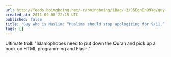 ```yaml
---
url: http://feeds.boingboing.net/~r/boingboing/iBag/~3/J5EgnEnO9Yg/guy-who-is-muslim-muslims-should-stop-apologizing-for-911.html
created_at: 2011-09-08 22:15 UTC
published: false
title: 'Guy who is Muslim: “Muslims should stop apologizing for 9/11.”'
tags: []
---
```


Ultimate troll: "Islamophobes need to put down the Quran and pick up a book on HTML programming and Flash."
